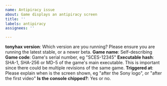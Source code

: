 ```yaml
---
name: Antipiracy issue
about: Game displays an antipiracy screen
title: ''
labels: antipiracy
assignees: ''

---
```


**tonyhax version**: Which version are you running? Please ensure you are running the latest stable, or a newer beta.
**Game name**: Self-describing
**Game code**: Game's serial number, eg "SCES-12345"
**Executable hash**: SHA-1, SHA-256 or MD-5 of the game's main executable. This is important since there could be multiple revisions of the same game.
**Triggered at**: Please explain when is the screen shown, eg "after the Sony logo", or "after the first video"
**Is the console chipped?**: Yes or no.
